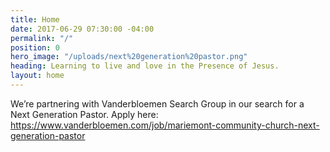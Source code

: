 ```yaml
---
title: Home
date: 2017-06-29 07:30:00 -04:00
permalink: "/"
position: 0
hero_image: "/uploads/next%20generation%20pastor.png"
heading: Learning to live and love in the Presence of Jesus.
layout: home
---
```


We’re partnering with Vanderbloemen Search Group in our search for a Next Generation Pastor. Apply here: [https://www.vanderbloemen.com/job/mariemont-community-church-next-generation-pastor
](https://www.vanderbloemen.com/job/mariemont-community-church-next-generation-pastor)
